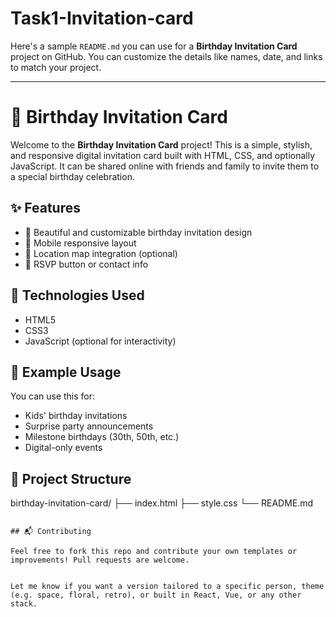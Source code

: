 # Task1-Invitation-card
Here's a sample `README.md` you can use for a **Birthday Invitation Card** project on GitHub. You can customize the details like names, date, and links to match your project.

---

# 🎉 Birthday Invitation Card

Welcome to the **Birthday Invitation Card** project! This is a simple, stylish, and responsive digital invitation card built with HTML, CSS, and optionally JavaScript. It can be shared online with friends and family to invite them to a special birthday celebration.

## ✨ Features

* 🎈 Beautiful and customizable birthday invitation design
* 📱 Mobile responsive layout
* 📍 Location map integration (optional)
* 💬 RSVP button or contact info

## 🚀 Technologies Used

* HTML5
* CSS3
* JavaScript (optional for interactivity)

## 🧁 Example Usage

You can use this for:

* Kids' birthday invitations
* Surprise party announcements
* Milestone birthdays (30th, 50th, etc.)
* Digital-only events

## 📂 Project Structure

birthday-invitation-card/
├── index.html
├── style.css
└── README.md
```

## 📬 Contributing

Feel free to fork this repo and contribute your own templates or improvements! Pull requests are welcome.


Let me know if you want a version tailored to a specific person, theme (e.g. space, floral, retro), or built in React, Vue, or any other stack.

